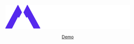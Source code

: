 <div align="center">
      <img src="./public/icons/logo.png" alt="Logo" height="80">
  <p>
    <a target="_blank" href="#">Demo</a> 
  </p>
</div>
